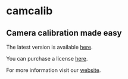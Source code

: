 # camcalib
## Camera calibration made easy

The latest version is available [here](https://github.com/IVISO/camcalib/releases).

You can purchase a license [here](https://www.camcalib.io/plans-pricing).

For more information visit our [website](https://www.camcalib.io/).

